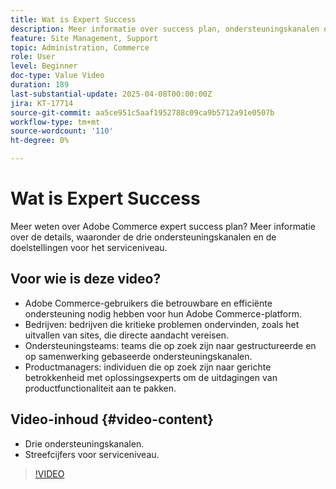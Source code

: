 ```yaml
---
title: Wat is Expert Success
description: Meer informatie over success plan, ondersteuningskanalen en serviceniveaus van Adobe Commerce-experts voor naadloze klantenondersteuning.
feature: Site Management, Support
topic: Administration, Commerce
role: User
level: Beginner
doc-type: Value Video
duration: 189
last-substantial-update: 2025-04-08T00:00:00Z
jira: KT-17714
source-git-commit: aa5ce951c5aaf1952788c09ca9b5712a91e0507b
workflow-type: tm+mt
source-wordcount: '110'
ht-degree: 0%

---
```



# Wat is Expert Success

Meer weten over Adobe Commerce expert success plan? Meer informatie over de details, waaronder de drie ondersteuningskanalen en de doelstellingen voor het serviceniveau.

## Voor wie is deze video?

* Adobe Commerce-gebruikers die betrouwbare en efficiënte ondersteuning nodig hebben voor hun Adobe Commerce-platform.
* Bedrijven: bedrijven die kritieke problemen ondervinden, zoals het uitvallen van sites, die directe aandacht vereisen.
* Ondersteuningsteams: teams die op zoek zijn naar gestructureerde en op samenwerking gebaseerde ondersteuningskanalen.
* Productmanagers: individuen die op zoek zijn naar gerichte betrokkenheid met oplossingsexperts om de uitdagingen van productfunctionaliteit aan te pakken.

## Video-inhoud {#video-content}

* Drie ondersteuningskanalen.
* Streefcijfers voor serviceniveau.

>[!VIDEO](https://video.tv.adobe.com/v/3457508/?learn=on&enablevpops)
